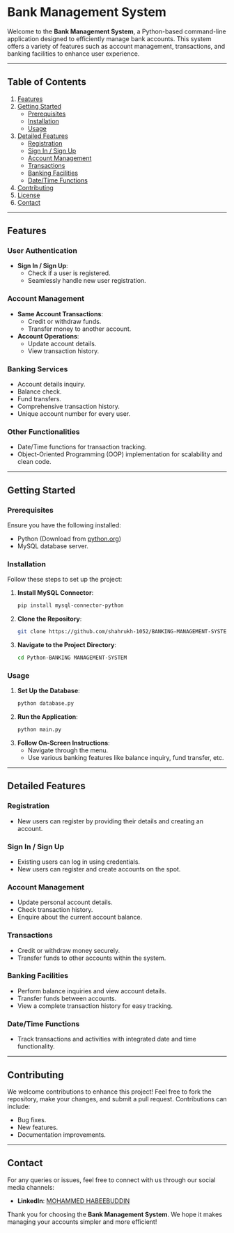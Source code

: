 # Bank Management System

Welcome to the **Bank Management System**, a Python-based command-line application designed to efficiently manage bank accounts. This system offers a variety of features such as account management, transactions, and banking facilities to enhance user experience.

---

## Table of Contents

1. [Features](#features)
2. [Getting Started](#getting-started)
    - [Prerequisites](#prerequisites)
    - [Installation](#installation)
    - [Usage](#usage)
3. [Detailed Features](#detailed-features)
    - [Registration](#registration)
    - [Sign In / Sign Up](#sign-in--sign-up)
    - [Account Management](#account-management)
    - [Transactions](#transactions)
    - [Banking Facilities](#banking-facilities)
    - [Date/Time Functions](#datetime-functions)
4. [Contributing](#contributing)
5. [License](#license)
6. [Contact](#contact)

---

## Features

### **User Authentication**
- **Sign In / Sign Up**:
  - Check if a user is registered.
  - Seamlessly handle new user registration.

### **Account Management**
- **Same Account Transactions**:
  - Credit or withdraw funds.
  - Transfer money to another account.
- **Account Operations**:
  - Update account details.
  - View transaction history.

### **Banking Services**
- Account details inquiry.
- Balance check.
- Fund transfers.
- Comprehensive transaction history.
- Unique account number for every user.

### **Other Functionalities**
- Date/Time functions for transaction tracking.
- Object-Oriented Programming (OOP) implementation for scalability and clean code.

---

## Getting Started

### Prerequisites

Ensure you have the following installed:

- Python (Download from [python.org](https://www.python.org/downloads/))
- MySQL database server.

### Installation

Follow these steps to set up the project:

1. **Install MySQL Connector**:
    ```bash
    pip install mysql-connector-python
    ```
2. **Clone the Repository**:
    ```bash
    git clone https://github.com/shahrukh-1052/BANKING-MANAGEMENT-SYSTEM.git
    ```
3. **Navigate to the Project Directory**:
    ```bash
    cd Python-BANKING MANAGEMENT-SYSTEM
    ```

### Usage

1. **Set Up the Database**:
    ```bash
    python database.py
    ```
2. **Run the Application**:
    ```bash
    python main.py
    ```
3. **Follow On-Screen Instructions**:
    - Navigate through the menu.
    - Use various banking features like balance inquiry, fund transfer, etc.

---

## Detailed Features

### Registration
- New users can register by providing their details and creating an account.

### Sign In / Sign Up
- Existing users can log in using credentials.
- New users can register and create accounts on the spot.

### Account Management
- Update personal account details.
- Check transaction history.
- Enquire about the current account balance.

### Transactions
- Credit or withdraw money securely.
- Transfer funds to other accounts within the system.

### Banking Facilities
- Perform balance inquiries and view account details.
- Transfer funds between accounts.
- View a complete transaction history for easy tracking.

### Date/Time Functions
- Track transactions and activities with integrated date and time functionality.

---

## Contributing

We welcome contributions to enhance this project! Feel free to fork the repository, make your changes, and submit a pull request. Contributions can include:

- Bug fixes.
- New features.
- Documentation improvements.

---



## Contact

For any queries or issues, feel free to connect with us through our social media channels:

- **LinkedIn**: [MOHAMMED HABEEBUDDIN](https://www.linkedin.com/in/mohammed-habeebuddin-a108ab288/)

Thank you for choosing the **Bank Management System**. We hope it makes managing your accounts simpler and more efficient!
